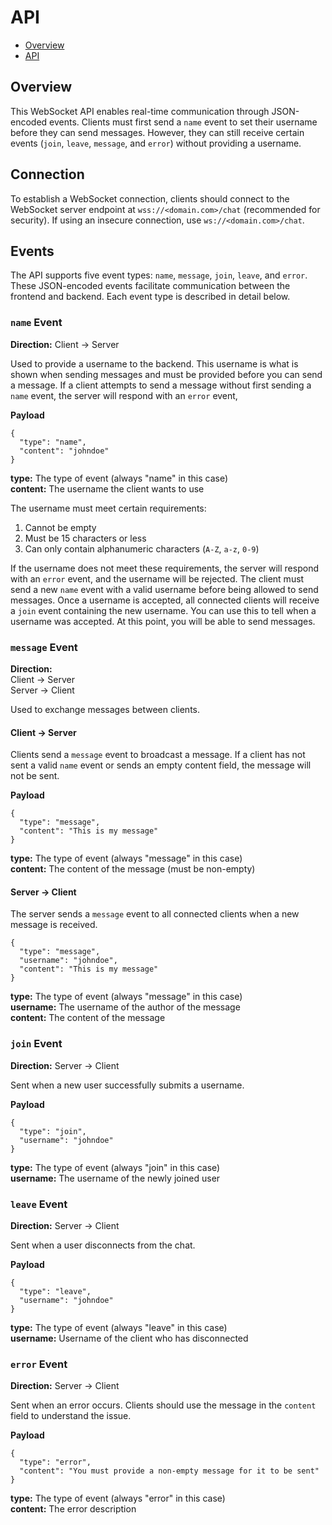 # API

- [Overview](index.md)
- [API]()

## Overview

This WebSocket API enables real-time communication through JSON-encoded events. Clients must first send a `name` event to set their username before they can send messages. However, they can still receive certain events (`join`, `leave`, `message`, and `error`) without providing a username.

## Connection

To establish a WebSocket connection, clients should connect to the WebSocket server endpoint at `wss://<domain.com>/chat` (recommended for security). If using an insecure connection, use `ws://<domain.com>/chat`.

## Events

The API supports five event types: `name`, `message`, `join`, `leave`, and `error`. These JSON-encoded events facilitate communication between the frontend and backend. Each event type is described in detail below.

### `name` Event

**Direction:** Client → Server

Used to provide a username to the backend. This username is what is shown when sending messages and must be provided before you can send a message. If a client attempts to send a message without first sending a `name` event, the server will respond with an `error` event,

**Payload**

```
{
  "type": "name",
  "content": "johndoe"
}
```

**type:** The type of event (always "name" in this case)<br>
**content:** The username the client wants to use

The username must meet certain requirements:

1. Cannot be empty
2. Must be 15 characters or less
3. Can only contain alphanumeric characters (`A-Z`, `a-z`, `0-9`)

If the username does not meet these requirements, the server will respond with an `error` event, and the username will be rejected. The client must send a new `name` event with a valid username before being allowed to send messages. Once a username is accepted, all connected clients will receive a `join` event containing the new username. You can use this to tell when a username was accepted. At this point, you will be able to send messages.

### `message` Event

**Direction:**<br>
Client → Server<br>
Server → Client

Used to exchange messages between clients.

#### Client → Server

Clients send a `message` event to broadcast a message. If a client has not sent a valid `name` event or sends an empty content field, the message will not be sent.

**Payload**

```
{
  "type": "message",
  "content": "This is my message"
}
```

**type:** The type of event (always "message" in this case)<br>
**content:** The content of the message (must be non-empty)

#### Server → Client

The server sends a `message` event to all connected clients when a new message is received.

```
{
  "type": "message",
  "username": "johndoe",
  "content": "This is my message"
}
```

**type:** The type of event (always "message" in this case)<br>
**username:** The username of the author of the message<br>
**content:** The content of the message

### `join` Event

**Direction:** Server → Client

Sent when a new user successfully submits a username.

**Payload**

```
{
  "type": "join",
  "username": "johndoe"
}
```

**type:** The type of event (always "join" in this case)<br>
**username:** The username of the newly joined user

### `leave` Event

**Direction:** Server → Client

Sent when a user disconnects from the chat.

**Payload**

```
{
  "type": "leave",
  "username": "johndoe"
}
```

**type:** The type of event (always "leave" in this case)<br>
**username:** Username of the client who has disconnected

### `error` Event

**Direction:** Server → Client

Sent when an error occurs. Clients should use the message in the `content` field to understand the issue.

**Payload**

```
{
  "type": "error",
  "content": "You must provide a non-empty message for it to be sent"
}
```

**type:** The type of event (always "error" in this case)<br>
**content:** The error description
